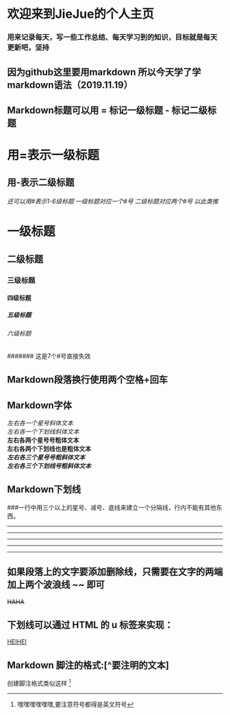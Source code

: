 # 欢迎来到JieJue的个人主页
### 用来记录每天，写一些工作总结、每天学习到的知识，目标就是每天更新吧，坚持

## 因为github这里要用markdown  所以今天学了学markdown语法（2019.11.19）
## Markdown标题可以用 = 标记一级标题  - 标记二级标题
用=表示一级标题
=============
用-表示二级标题
-------------
###### 还可以用#表示1-6级标题 一级标题对应一个#号 二级标题对应两个#号 以此类推
# 一级标题
## 二级标题
### 三级标题
#### 四级标题
##### 五级标题
###### 六级标题
####### 这是7个#号直接失效
## Markdown段落换行使用两个空格+回车  
## Markdown字体
*左右各一个星号斜体文本*  
_左右各一个下划线斜体文本_  
**左右各两个星号号粗体文本**  
__左右各两个下划线也是粗体文本__  
***左右各三个星号号粗斜体文本***  
___左右各三个下划线号粗斜体文本___  
## Markdown下划线  
###一行中用三个以上的星号、减号、底线来建立一个分隔线，行内不能有其他东西。
***
*  *  *
******
- - -  
----------  
## 如果段落上的文字要添加删除线，只需要在文字的两端加上两个波浪线 ~~ 即可
~~HAHA~~  
## 下划线可以通过 HTML 的 u 标签来实现：
<u>HEIHEI</u>  
## Markdown 脚注的格式:[^要注明的文本]
创建脚注格式类似这样 [^h]  
 [^h]:嘿嘿嘿嘿嘿嘿,要注意符号都得是英文符号  




